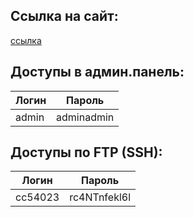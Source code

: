 ## Ссылка на сайт:
[ссылка](http://cc54023.tmweb.ru/)
## Доступы в админ.панель:
| Логин | Пароль |
|-------|--------|
| admin | adminadmin |
## Доступы по FTP (SSH):
| Логин | Пароль |
|-------|--------|
| cc54023 | rc4NTnfekl6l |

